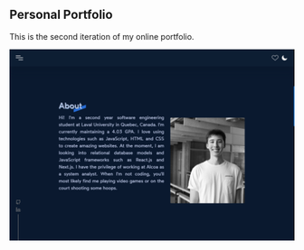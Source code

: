 ## Personal Portfolio

This is the second iteration of my online portfolio.

![](/src/assets/images/portfolio.png "")
